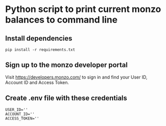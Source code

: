 # Python script to print current monzo balances to command line

## Install dependencies

`pip install -r requirements.txt`

## Sign up to the monzo developer portal

Visit https://developers.monzo.com/ to sign in and find your User ID, Account ID and Access Token.

## Create .env file with these credentials

    USER_ID=''
    ACCOUNT_ID=''
    ACCESS_TOKEN=''

